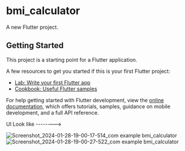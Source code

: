 # bmi_calculator

A new Flutter project.

## Getting Started

This project is a starting point for a Flutter application.

A few resources to get you started if this is your first Flutter project:

- [Lab: Write your first Flutter app](https://docs.flutter.dev/get-started/codelab)
- [Cookbook: Useful Flutter samples](https://docs.flutter.dev/cookbook)

For help getting started with Flutter development, view the
[online documentation](https://docs.flutter.dev/), which offers tutorials,
samples, guidance on mobile development, and a full API reference.

UI Look like -------->


![Screenshot_2024-01-28-19-00-17-514_com example bmi_calculator](https://github.com/Brijesh0606/BMI_Calculator/assets/124236672/2f3dde09-639e-4c1e-bfd0-534bbc1deafe)
![Screenshot_2024-01-28-19-00-27-522_com example bmi_calculator](https://github.com/Brijesh0606/BMI_Calculator/assets/124236672/fdec6e68-2303-410a-85d8-4dddfed91b52)
